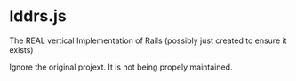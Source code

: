 # lddrs.js
The REAL vertical Implementation of Rails (possibly just created to ensure it exists)

Ignore the original projext. It is not being propely maintained.

